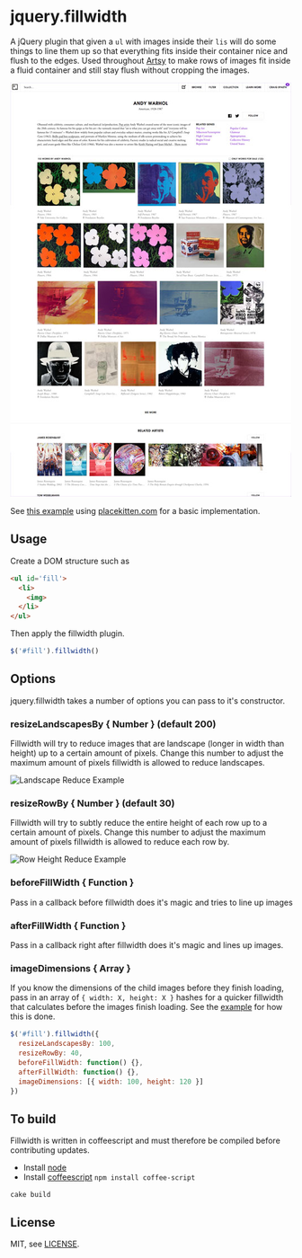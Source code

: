 # jquery.fillwidth

A jQuery plugin that given a `ul` with images inside their `lis` will do some things to line them up
so that everything fits inside their container nice and flush to the edges. Used throughout [Artsy](http://artsy.net) to make rows of images fit inside a fluid container and still stay flush without cropping the images.

![Example Artsy Screenshot](screenshots/fill_width.jpg)

See [this example](http://craigspaeth.github.io/jquery.fillwidth/example) using [placekitten.com](http://placekitten.com/) for a basic implementation.

## Usage

Create a DOM structure such as

````html
<ul id='fill'>
  <li>
    <img>
  </li>
</ul>
````

Then apply the fillwidth plugin.

````javascript
$('#fill').fillwidth()
````

## Options

jquery.fillwidth takes a number of options you can pass to it's constructor.

### resizeLandscapesBy { Number } (default 200)

Fillwidth will try to reduce images that are landscape (longer in width than height) up to a certain amount of pixels. Change this number to adjust the maximum amount of pixels fillwidth is allowed to reduce landscapes.

![Landscape Reduce Example](http://cl.ly/image/061J3y1g2C2U/Image%202012.12.03%203:27:57%20PM.png)

### resizeRowBy { Number } (default 30)

Fillwidth will try to subtly reduce the entire height of each row up to a certain amount of pixels. Change this number to adjust the maximum amount of pixels fillwidth is allowed to reduce each row by.

![Row Height Reduce Example](http://cl.ly/image/2B3a2127330a/Image%202012.12.03%203:38:41%20PM.png)

### beforeFillWidth { Function }

Pass in a callback before fillwidth does it's magic and tries to line up images

### afterFillWidth { Function }

Pass in a callback right after fillwidth does it's magic and lines up images.

### imageDimensions { Array }

If you know the dimensions of the child images before they finish loading, pass in an array of `{ width: X, height: X }` hashes for a quicker fillwidth that calculates before the images finish loading. See the [example](https://github.com/craigspaeth/jquery.fillwidth/blob/master/example/index.html) for how this is done.

````javascript
$('#fill').fillwidth({
  resizeLandscapesBy: 100,
  resizeRowBy: 40,
  beforeFillWidth: function() {},
  afterFillWidth: function() {},
  imageDimensions: [{ width: 100, height: 120 }]
})
````

## To build

Fillwidth is written in coffeescript and must therefore be compiled before contributing updates.

* Install [node](https://github.com/joyent/node/wiki/Installation)
* Install [coffeescript](http://jashkenas.github.com/coffee-script/) `npm install coffee-script`

````
cake build
````

## License

MIT, see [LICENSE](LICENSE.md).
